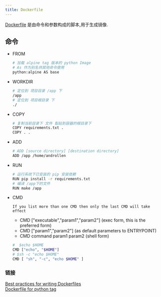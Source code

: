 ```yaml
---
title: Dockerfile
---
```


[Dockerfile](https://docs.docker.com/engine/reference/builder/) 是由命令和参数构成的脚本,用于生成镜像.  

## 命令

- FROM

  ```sh
  # 加载 alpine tag 版本的 python Image
  # As 作为别名供其他命令使用
  python:alpine AS base
  ```

- WORKDIR

  ```sh
  # 定位到 项目目录 /app 下
  /app
  # 定位到 项目根目录 下
  ./
  ```

- COPY

  ```sh
  # 复制当前目录下 文件 黏贴到容器的根目录下
  COPY requirements.txt .
  COPY . .
  ```

- ADD  

  ```sh
  # ADD [source directory] [destination directory]
  ADD /app /home/androllen
  ```

- RUN

  ```sh
  # 运行系统下已安装的 pip 安装依赖
  RUN pip install -r requirements.txt
  # 编译 /app下的文件
  RUN make /app
  ```

- CMD

  `If you list more than one CMD then only the last CMD will take effect`
  - CMD ["executable","param1","param2"] (exec form, this is the preferred form)
  - CMD ["param1","param2"] (as default parameters to ENTRYPOINT)
  - CMD command param1 param2 (shell form)

  ```sh
  #  $echo $HOME
  CMD ["echo", "$HOME"]
  # $sh -c "echo $HOME"
  CMD [ "sh", "-c", "echo $HOME" ]
  ```

### 链接

[Best practices for writing Dockerfiles](https://docs.docker.com/develop/develop-images/dockerfile_best-practices)  
[Dockerfile for python tag](https://hub.docker.com/_/python)
